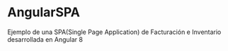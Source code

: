 # AngularSPA
Ejemplo de una SPA(Single Page Application) de Facturación e Inventario desarrollada en Angular 8
